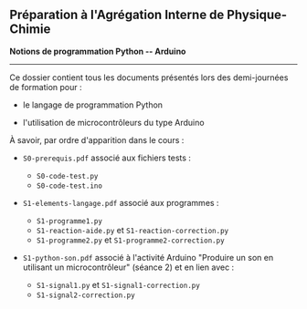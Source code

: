 **Préparation à l'Agrégation Interne de Physique-Chimie**
---------------------------

**Notions de programmation Python -- Arduino**

--------------------------------------

Ce dossier contient tous les documents présentés lors des demi-journées de formation pour  : 

- le langage de programmation Python

- l'utilisation de microcontrôleurs du type Arduino

À savoir, par ordre d'apparition dans le cours : 

- `S0-prerequis.pdf` associé aux fichiers tests : 
	+ `S0-code-test.py`
	+ `S0-code-test.ino`

- `S1-elements-langage.pdf` associé aux programmes : 
	+ `S1-programme1.py`
	+ `S1-reaction-aide.py` et `S1-reaction-correction.py`
	+ `S1-programme2.py` et `S1-programme2-correction.py`

- `S1-python-son.pdf` associé à l'activité Arduino "Produire un son en utilisant un microcontrôleur" (séance 2) et en lien avec : 
	+ `S1-signal1.py` et `S1-signal1-correction.py`
	+ `S1-signal2-correction.py`



